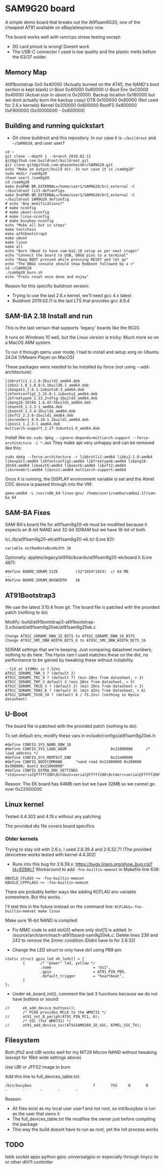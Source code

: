 # SAM9G20 board

A simple demo board that breaks out the At91sam9G20, one of the cheapest AT91 available on eBay/aliexpress now.

The board works well with ram/cpu stress testing except:

- SD card pinout is wrong! Doesnt work
- The USB-C connector I used is low quality and the plastic melts before the 63/37 solder.


## Memory Map

At91bootstrap       0x0         0x40000 (Actually burned on the AT45, the NAND's boot section is kept blank)
U-Boot              0x40000     0x80000
U-Boot Env          0xC0000     0x40000 (Actual size in uboot is 0x20000. Backup location 0x180000 but we dont actually burn the backup copy)
DTB                 0x100000    0x80000 (Not used for 2.6.x kernels)
Kernel              0x200000    0x600000
RootFS              0x800000    0xF800000 (0x10000000 - 0x800000)


## Building and running quickstart

- Git clone buildroot and this repository. 
In our case it is `~/buildroot` and `~/SAM9G20`, and user *user1*

```
cd ~
git clone --depth 1 --branch 2019.02.11 git@github.com:buildroot/buildroot.git
git clone git@github.com:ghazanhaider/SAM9G20.git
echo "Make an output/build dir. In our case it is /sam9g20"
sudo mkdir /sam9g20
chown user1 /sam9g20
cd /sam9g20
make O=$PWD BR_EXTERNAL=/home/user1/SAM9G20/br2_external -C ~/buildroot list-defconfigs
make O=$PWD BR_EXTERNAL=/home/user1/SAM9G20/br2_external -C ~/buildroot SAM9G20_defconfig
# echo "Any modifications?"
# make nconfig
# make uboot-nconfig
# make linux-nconfig
# make busybox-nconfig
echo "Make all but in steps"
make toolchain
make at91bootstrap3
make uboot
make linux
make all
echo "Burn (Need to have sam-ba2.18 setup as per next stage)"
echo "Connect the board to USB, DBGU pins to a terminal"
echo "Keep BOOT pressed while pressing RESET and let go"
echo "The DBGU console should show Romboot followed by a >"
cd ~/SAM9G20
./sam9g20_burn.sh
echo "Press reset once done and enjoy"
```

Reason for this specific buildroot version:
- Trying to use the last 2.6.x kernel, we'll need gcc 4.x latest
- Buildroot 2019.02.11 is the last LTS that provides gcc 4.9.4



## SAM-BA 2.18 Install and run

This is the last verison that supports 'legacy' boards like the 9G20.

It runs on Windows 10 well, but the Linux version is tricky. Much more so on a MacOS ARM system.

To run it through qemu user mode, I had to install and setup xorg on Ubuntu 24.04 (VMware Player on MacOS)

These packages were needed to be installed by force (not using --add-architecture):
```
libbrotli1_1.1.0-2build2_amd64.deb
libbz2-1.0_1.0.8-5.1build0.1_amd64.deb
libexpat1_2.6.1-2ubuntu0.3_amd64.deb
libfontconfig1_2.15.0-1.1ubuntu2_amd64.deb
libfreetype6_2.13.2+dfsg-1build3_amd64.deb
libpng16-16t64_1.6.43-5build1_amd64.deb
libxext6_1.3.3-1_amd64.deb
libxext6_1.3.4-1build2_amd64.deb
libxft2_2.3.6-1build1_amd64.deb
libxrender1_0.9.10-1.1build1_amd64.deb
libxss1_1.2.3-1_amd64.deb
multiarch-support_2.27-3ubuntu1.6_amd64.deb
```

Install like so: `sudo dpkg --ignore-depends=multiarch-support --force-architecture -i *.deb`
They make apt very unhappy and can be removed like this:
```
sudo dpkg --force-architecture -r libbrotli1:amd64 libbz2-1.0:amd64 libexpat1:amd64 libfontconfig1:amd64 libfreetype6:amd64 libpng16-16t64:amd64 libxext6:amd64 libxext6:amd64 libxft2:amd64 libxrender1:amd64 libxss1:amd64 multiarch-support:amd64
```


Once X is running, the DISPLAY environment variable is set and the Atmel CDC device is passed through into the VM:
```
qemu-amd64 -L /usr/x86_64-linux-gnu/ /home/user1/samba/samba2.17/sam-ba_64
```


## SAM-BA Fixes
SAM-BA's board file for at91sam9g20-ek must be modified because it expects an 8-bit NAND and 32-bit SDRAM but we have 16-bit of both.

tcl_lib/at91sam9g20-ek/at91sam9g20-ek.tcl (Line 82):
```
variable extRamDataBusWidth 16
```

Optionally:
applets/legacy/at91lib/boards/at91sam9g20-ek/board.h (Line 487):
```
#define BOARD_SDRAM_SIZE        (32*1024*1024)  // 64 MB
...
#define BOARD_SDRAM_BUSWIDTH    16
```


## AT91Bootstrap3

We use the latest 3.10.4 from git.
The board file is patched with the provided patch (nothing to do)

Modify:
build/at91bootstrap3-at91bootstrap-3.x/board/at91sam9g20ek/at91sam9g20ek.c
```
Change AT91C_SDRAMC_DBW_32_BITS to AT91C_SDRAMC_DBW_16_BITS
Change AT91C_SMC_DBW_WIDTH_BITS_8 to AT91C_SMC_DBW_WIDTH_BITS_16
```

SDRAM settings that we're keeping. Just comparing datasheet numbers, nothing to do here.
The Hynix ram I used matches these on the dot, no performance to be gained by tweaking these without instability.
```
- CLK at 133MHz is 7.52ns
AT91C_SDRAMC_TWR_3 ? (default 2)
AT91C_SDRAMC_TRC_9 ? (default 7) (min 20ns from datasheet, > 3)
AT91C_SDRAMC_TRP_3 default 3 (min 20ns from datasheet, > 3)
AT91C_SDRAMC_TRCD_3 ? (default 2) (min 20ns from datasheet > 3)
AT91C_SDRAMC_TRAS_6 ? (default 5) (min 42ns from datasheet, > 6)
AT91C_SDRAMC_TXSR_10 ? (default 8 / 75.2ns) (nothing in Hynix datasheet)
```


## U-Boot

The board file is patched with the provided patch (nothing to do):

To set default env, modify these vars in include/configs/at91sam9g20ek.h:
```
#define CONFIG_SYS_NAND_DBW_16
#define CONFIG_SYS_LOAD_ADDR                    0x21000000      /* load address */
#define CONFIG_SYS_MEMTEST_END                  0x21e00000
#define CONFIG_BOOTCOMMAND      "nand read 0x21000000 0x200000 0x300000; bootz 0x21000000"
#define CONFIG_EXTRA_ENV_SETTINGS "stdin=serial@fffff200\0stdout=serial@fffff200\0stderr=serial@fffff200\0baudrate=115200\0"
```
Reason: The EK board has 64MB ram but we have 32MB so we cannot go over 0x22000000



## Linux kernel

Tested 4.4.302 and 4.19.x without any patching

The provided dts file covers board specifics


### Older kernels

Trying to stay old with 2.6.x, I used 2.6.39.4 and 2.6.32.71
(The provided devicetree works tested with kernel 4.4.302)

- Runs into this bug for 2.6.39.x:
https://bugs.linaro.org/show_bug.cgi?id=928#c7
Workaround to add `-fno-builtin-memset` in Makefile line 638:
```
KBUILD_CFLAGS += -fno-builtin-memset
KBUILD_CPPFLAGS += -fno-builtin-memset
```

There are probably better ways like adding KCFLAG env variable somewhere. But this works.

I'll test this in the future instead on the command line:
`KCFLAGS=-fno-builtin-memset make linux`

Make sure 16-bit NAND is compiled

- Fix MMC code to add slot[0] where only slot[1] is added:
In /source/arch/arm/mach-at91/board-sam9g20ek.c:
 Delete lines 239 and 242 to remove the 2mmc condition.(Didnt have to for 2.6.32)

- Change the LED struct to only have ds1 using PB9 pin:
```
static struct gpio_led ek_leds[] = {
        {       /* "power" led, yellow */
                .name                   = "ds1",
                .gpio                   = AT91_PIN_PB9,
                .default_trigger        = "heartbeat",
        }
};
```

- Under ek_board_init(), comment the last 3 functions because we do not have buttons or sound:
```
//      ek_add_device_buttons();
        /* PCK0 provides MCLK to the WM8731 */
//      at91_set_B_periph(AT91_PIN_PC1, 0);
        /* SSC (for WM8731) */
//      at91_add_device_ssc(AT91SAM9260_ID_SSC, ATMEL_SSC_TX);
```


## Filesystem

Both jffs2 and UBI works well for my MT29 Micron NAND without tweaking (except for 16bit wide settings above)

Use UBI or JFFS2 image to burn

Add this line to full_devices_table.txt:
```
/bin/busybox                            f       755     0       0       -       -       -       -       -
```

Reason:
- All files exist as my local user *user1* and not root, so init/busybox is run as the user that owns it
- The full_devices_table.txt file modifies the owner just before compiling the package
- This way the build doesnt have to run as root, yet the init process works



## TODO
lsblk
socket apps
python gpio: universalgpio or
especially through tinycc
iio or other dht11 controller
